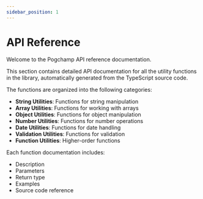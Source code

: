 ```yaml
---
sidebar_position: 1
---
```


# API Reference

Welcome to the Pogchamp API reference documentation.

This section contains detailed API documentation for all the utility functions in the library,
automatically generated from the TypeScript source code.

The functions are organized into the following categories:

- **String Utilities**: Functions for string manipulation
- **Array Utilities**: Functions for working with arrays
- **Object Utilities**: Functions for object manipulation
- **Number Utilities**: Functions for number operations
- **Date Utilities**: Functions for date handling
- **Validation Utilities**: Functions for validation
- **Function Utilities**: Higher-order functions

Each function documentation includes:
- Description
- Parameters
- Return type
- Examples
- Source code reference
